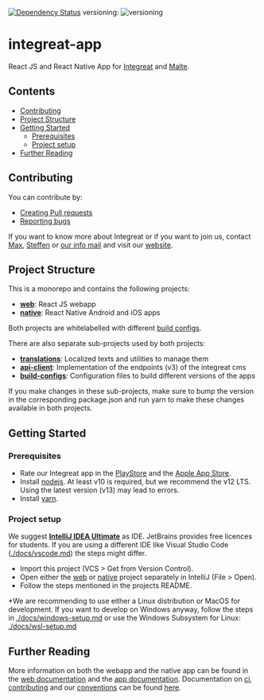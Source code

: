 [![Dependency Status](https://gemnasium.com/badges/github.com/Integreat/integreat-app.svg)](https://gemnasium.com/github.com/Integreat/integreat-app)
versioning: ![versioning](https://img.shields.io/badge/calver-YYYY.MM.PATCH-22bfda.svg)

# integreat-app

React JS and React Native App for [Integreat](https://integreat-app.de) and [Malte](https://www.malteser-werke.de/malte-app.html).

## Contents

- [Contributing](#contributing)
- [Project Structure](#project-structure)
- [Getting Started](#getting-started)
  - [Prerequisites](#prerequisites)
  - [Project setup](#project-setup)
- [Further Reading](#further-reading)

## Contributing

You can contribute by:
* [Creating Pull requests](docs/contributing.md#pull-requests)
* [Reporting bugs](docs/contributing.md#bug-reporting)

If you want to know more about Integreat or if you want to join us, contact [Max](mailto:ammann@integreat-app.de),
[Steffen](mailto:kleinle@integreat-app.de) or [our info mail](mailto:info@integreat-app.de) and visit our [website](https://integreat-app.de).

## Project Structure

This is a monorepo and contains the following projects:

* **[web](web/README.md)**: React JS webapp
* **[native](native/README.md)**: React Native Android and iOS apps

Both projects are whitelabelled with different [build configs](docs/build-configs.md).
    
There are also separate sub-projects used by both projects:
    
* **[translations](translations/README.md)**: Localized texts and utilities to manage them
* **[api-client](api-client/README.md)**: Implementation of the endpoints (v3) of the integreat cms
* **[build-configs](docs/build-configs.md)**: Configuration files to build different versions of the apps

If you make changes in these sub-projects, make sure to bump the version in the corresponding package.json and run yarn
to make these changes available in both projects.

## Getting Started

### Prerequisites

* Rate our Integreat app in the [PlayStore](https://play.google.com/store/apps/details?id=tuerantuer.app.integreat)
and the [Apple App Store](https://apps.apple.com/ae/app/integreat/id1072353915).
* Install [nodejs](https://nodejs.org/). At least v10 is required, but we recommend the v12 LTS.
Using the latest version (v13) may lead to errors.
* Install [yarn](https://yarnpkg.com/).

### Project setup

We suggest **[IntelliJ IDEA Ultimate](https://www.jetbrains.com/idea/)** as IDE. JetBrains provides free licences for students.
If you are using a different IDE like Visual Studio Code ([./docs/vscode.md](./docs/vscode.md)) the steps might differ.

* Import this project (VCS > Get from Version Control).
* Open either the [web](web) or [native](native) project separately in IntelliJ (File > Open).
* Follow the steps mentioned in the projects README.

*We are recommending to use either a Linux distribution or MacOS for development.
If you want to develop on Windows anyway, follow the steps in [./docs/windows-setup.md](./docs/windows-setup.md) 
or use the Windows Subsystem for Linux: [./docs/wsl-setup.md](./docs/wsl-setup.md)
    
## Further Reading

More information on both the webapp and the native app can be found in the [web documentation](web/docs) and the [app documentation](native/docs).
Documentation on [ci](docs/cicd.md), [contributing](docs/contributing.md) and our [conventions](docs/conventions.md) can be found [here](docs).
